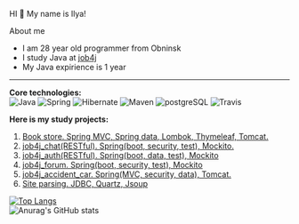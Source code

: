 HI 👋 My name is Ilya!

  About me
  - I am 28 year old programmer from Obninsk
  - I study Java at [job4j](https://job4j.ru)
  - My Java expirience is 1 year

-------

<b>Core technologies:</b>
<br>
![Java](https://img.shields.io/badge/java-%3E%3D8-orange)
![Spring](https://img.shields.io/badge/spring-%3E%3D5.0-green)
![Hibernate](https://img.shields.io/badge/hibernate-%3E%3D5.0-yellow)
![Maven](https://img.shields.io/badge/maven-3-blue)
![postgreSQL](https://img.shields.io/badge/PostgreSQL-%3E%3D10-lightgrey)
![Travis](https://img.shields.io/badge/Travis-CI-critical)
  </br>

<b>Here is my study projects:</b>
1. [Book store. Spring MVC, Spring data, Lombok, Thymeleaf, Tomcat.](https://github.com/shabelnikilya/book_store)
2. [job4j_chat(RESTful). Spring(boot, security, test), Mockito.](https://github.com/shabelnikilya/job4j_chat)
3. [job4j_auth(RESTful). Spring(boot, data, test), Mockito](https://github.com/shabelnikilya/job4j_auth)
4. [job4j_forum. Spring(boot, security, test), Mockito](https://github.com/shabelnikilya/job4j_forum)
5. [job4j_accident_car. Spring(MVC, security, data), Tomcat.](https://github.com/shabelnikilya/job4j_accident_car)
6. [Site parsing. JDBC, Quartz, Jsoup](https://github.com/shabelnikilya/job4j_grabber)

 [![Top Langs](https://github-readme-stats.vercel.app/api/top-langs/?username=shabelnikilya&style=centerme&layout=compact)](https://github.com/shabelnikilya/github-readme-stats)
<br>![Anurag's GitHub stats](https://github-readme-stats.vercel.app/api?username=shabelnikilya&show_icons=true&theme=tokyonight)


